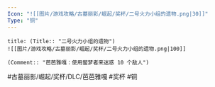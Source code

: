 ```yaml
---
Icon: "![[图片/游戏攻略/古墓丽影/崛起/奖杯/二号火力小组的遗物.png|30]]"
Type: "铜"
---
```

```ad-common-bronze-trophy
title: (Title:: "二号火力小组的遗物")
![[图片/游戏攻略/古墓丽影/崛起/奖杯/二号火力小组的遗物.png|100]]

(Comment:: "芭芭雅嘎：使用螫梦者来迷惑 10 个敌人")
```

#古墓丽影/崛起/奖杯/DLC/芭芭雅嘎 #奖杯 #铜
